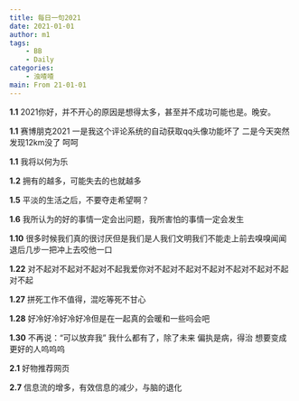 ```yaml
---
title: 每日一句2021
date: 2021-01-01
author: m1
tags:
    - BB
    - Daily
categories:
    - 浊喳喳
main: From 21-01-01
---
```

**1.1**
2021你好，并不开心的原因是想得太多，甚至并不成功可能也是。晚安。

**1.1**
赛博朋克2021 一是我这个评论系统的自动获取qq头像功能坏了 二是今天突然发现12km没了 呵呵

**1.1**
我将以何为乐

**1.2**
拥有的越多，可能失去的也就越多

**1.5**
平淡的生活之后，不要夺走希望啊？

**1.6**
我所认为的好的事情一定会出问题，我所害怕的事情一定会发生

**1.10**
很多时候我们真的很讨厌但是我们是人我们文明我们不能走上前去嗅嗅闻闻退后几步一把冲上去咬他一口

**1.22**
对不起对不起对不起对不起我爱你对不起对不起对不起对不起对不起对不起对不起

**1.27**
拼死工作不值得，混吃等死不甘心

**1.28**
好冷好冷好冷好冷但是在一起真的会暖和一些吗会吧

**1.30**
不再说：“可以放弃我”
我什么都有了，除了未来
偏执是病，得治
想要变成更好的人呜呜呜

**2.1**
好物推荐网页

**2.7**
信息流的增多，有效信息的减少，与脑的退化
